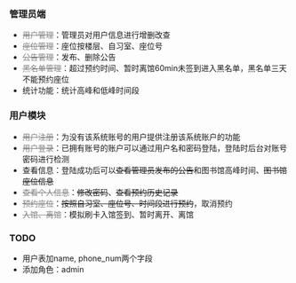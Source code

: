 ### 管理员端

- <font color="gray">~~用户管理~~</font>：管理员对用户信息进行增删改查
- <font color="gray">~~座位管理~~</font>：座位按楼层、自习室、座位号
- <font color="gray">~~公告管理~~</font>：发布、删除公告
- <font color="gray">~~黑名单管理~~</font>：超过预约时间、暂时离馆60min未签到进入黑名单，黑名单三天不能预约座位
- 统计功能：统计高峰和低峰时间段

### 用户模块

- <font color="gray">~~用户注册~~</font>：为没有该系统账号的用户提供注册该系统账户的功能
- <font color="gray">~~用户登录~~</font>：已拥有账号的账户可以通过用户名和密码登陆，登陆时后台对账号密码进行检测
- 查看信息：登陆成功后可以~~查看管理员发布的公告~~和图书馆高峰时间、~~图书馆座位信息~~
- <font color="gray">~~查看个人信息~~</font>：~~修改密码~~、~~查看预约历史记录~~
- <font color="gray">~~预约座位~~</font>：~~按照自习室、座位号、时间段进行预约~~，取消预约
- <font color="gray">~~入馆、离馆~~</font>：模拟刷卡入馆签到、暂时离开、离馆



### TODO

- 用户表加name, phone_num两个字段
- 添加角色：admin
